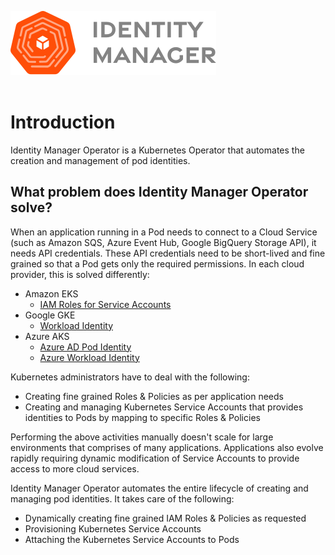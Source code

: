 ![high-level-overview](./assets/images/logo.svg)
<br>
<br>

# Introduction

Identity Manager Operator is a Kubernetes Operator that automates the creation and management of pod identities.

## What problem does Identity Manager Operator solve?

When an application running in a Pod needs to connect to a Cloud Service (such as Amazon SQS, Azure Event Hub, Google BigQuery Storage API), it needs API credentials. These API credentials need to be short-lived and fine grained so that a Pod gets only the required permissions. In each cloud provider, this is solved differently:

- Amazon EKS
  - [IAM Roles for Service Accounts](https://docs.aws.amazon.com/eks/latest/userguide/iam-roles-for-service-accounts.html)
- Google GKE
  - [Workload Identity](https://cloud.google.com/kubernetes-engine/docs/concepts/workload-identity)
- Azure AKS
  - [Azure AD Pod Identity](https://azure.github.io/aad-pod-identity/)
  - [Azure Workload Identity](https://azure.github.io/azure-workload-identity/docs/introduction.html)  

Kubernetes administrators have to deal with the following:

- Creating fine grained Roles & Policies as per application needs
- Creating and managing Kubernetes Service Accounts that provides identities to Pods by mapping to specific Roles & Policies

Performing the above activities manually doesn't scale for large environments that comprises of many applications. Applications also evolve rapidly requiring dynamic modification of Service Accounts to provide access to more cloud services.

Identity Manager Operator automates the entire lifecycle of creating and managing pod identities. It takes care of the following:

- Dynamically creating fine grained IAM Roles & Policies as requested
- Provisioning Kubernetes Service Accounts
- Attaching the Kubernetes Service Accounts to Pods
